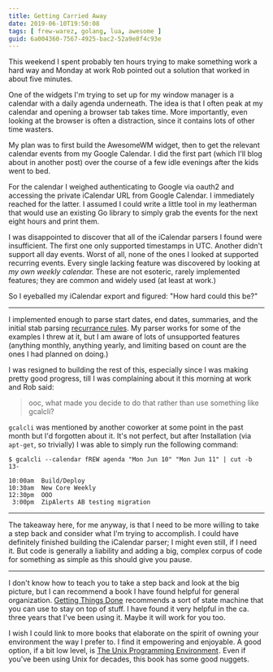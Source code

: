 ```yaml
---
title: Getting Carried Away
date: 2019-06-10T19:50:08
tags: [ frew-warez, golang, lua, awesome ]
guid: 6a004360-7567-4925-bac2-52a9e8f4c93e
---
```

This weekend I spent probably ten hours trying to make something work a hard way
and Monday at work Rob pointed out a solution that worked in about five minutes.

<!--more-->

One of the widgets I'm trying to set up for my window manager is a calendar with
a daily agenda underneath.  The idea is that I often peak at my calendar and
opening a browser tab takes time.  More importantly, even looking at the browser
is often a distraction, since it contains lots of other time wasters.

My plan was to first build the AwesomeWM widget, then to get the relevant
calendar events from my Google Calendar.  I did the first part (which I'll blog
about in another post) over the course of a few idle evenings after the kids
went to bed.

For the calendar I weighed authenticating to Google via oauth2 and accessing the
private iCalendar URL from Google Calendar.  I immediately reached for the
latter.  I assumed I could write a little tool in my leatherman that would use
an existing Go library to simply grab the events for the next eight hours and
print them.

I was disappointed to discover that all of the iCalendar parsers I found were
insufficient.  The first one only supported timestamps in UTC.  Another didn't
support all day events.  Worst of all, none of the ones I looked at supported
recurring events.  Every single lacking feature was discovered by looking at *my
own weekly calendar.*  These are not esoteric, rarely implemented features; they
are common and widely used (at least at work.)

So I eyeballed my iCalendar export and figured: "How hard could this be?"

---

I implemented enough to parse start dates, end dates, summaries, and the initial
stab parsing [recurrance
rules](https://tools.ietf.org/html/rfc5545#section-3.3.10).  My parser works for
some of the examples I threw at it, but I am aware of lots of unsupported
features (anything monthly, anything yearly, and limiting based on count are the
ones I had planned on doing.)

I was resigned to building the rest of this, especially since I was making
pretty good progress, till I was complaining about it this morning at work and
Rob said:

> ooc, what made you decide to do that rather than use something like gcalcli?

`gcalcli` was mentioned by another coworker at some point in the past month but
I'd forgotten about it.  It's not perfect, but after Installation (via
`apt-get`, so trivially) I was able to simply run the following command:

```
$ gcalcli --calendar fREW agenda "Mon Jun 10" "Mon Jun 11" | cut -b 13-                 

10:00am  Build/Deploy
10:30am  New Core Weekly
12:30pm  OOO
 3:00pm  ZipAlerts AB testing migration

```

---

The takeaway here, for me anyway, is that I need to be more willing to take a
step back and consider what I'm trying to accomplish.  I could have definitely
finished building the iCalendar parser; I might even still, if I need it.  But
code is generally a liability and adding a big, complex corpus of code for
something as simple as this should give you pause.

---

I don't know how to teach you to take a step back and look at the big picture,
but I can recommend a book I have found helpful for general organization.
<a target="_blank" href="https://www.amazon.com/gp/product/0143126563/ref=as_li_tl?ie=UTF8&camp=1789&creative=9325&creativeASIN=0143126563&linkCode=as2&tag=afoolishmanif-20&linkId=40e2932c2a6e6c3cf3c78a8fcdd4dcc0">Getting Things Done</a><img src="//ir-na.amazon-adsystem.com/e/ir?t=afoolishmanif-20&l=am2&o=1&a=0143126563" width="1" height="1" border="0" alt="" style="border:none !important; margin:0px !important;" />
recommends a sort of state machine that you can use to stay on top of stuff.  I
have found it very helpful in the ca. three years that I've been using it.
Maybe it will work for you too.

I wish I could link to more books that elaborate on the spirit of owning your
environment the way I prefer to.  I find it empowering and enjoyable.  A good
option, if a bit low level, is
<a target="_blank" href="https://www.amazon.com/gp/product/013937681X/ref=as_li_tl?ie=UTF8&camp=1789&creative=9325&creativeASIN=013937681X&linkCode=as2&tag=afoolishmanif-20&linkId=c31b506ba8b502dfc0baa71133044cda">The Unix Programming Environment</a><img src="//ir-na.amazon-adsystem.com/e/ir?t=afoolishmanif-20&l=am2&o=1&a=013937681X" width="1" height="1" border="0" alt="" style="border:none !important; margin:0px !important;" />.
Even if you've been using Unix for decades, this book has some good nuggets.
